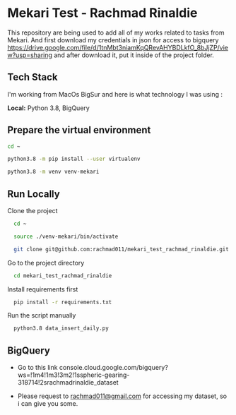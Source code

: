 
# Mekari Test - Rachmad Rinaldie

This repository are being used to add all of my works related to tasks from Mekari.
And first download my credentials in json for access to bigquery https://drive.google.com/file/d/1tnMbt3niamKqQRevAHYBDLkfO_8bJjZP/view?usp=sharing and after download it, put it inside of the project folder.




## Tech Stack
I'm working from MacOs BigSur and here is what technology I was using :

**Local:** Python 3.8, BigQuery
## Prepare the virtual environment

```bash
cd ~
```

```bash
python3.8 -m pip install --user virtualenv
```

```bash
python3.8 -m venv venv-mekari
```


## Run Locally

Clone the project

```bash
  cd ~
```

```bash
  source ./venv-mekari/bin/activate
```

```bash
  git clone git@github.com:rachmad011/mekari_test_rachmad_rinaldie.git
```

Go to the project directory

```bash
  cd mekari_test_rachmad_rinaldie
```

Install requirements first

```bash
  pip install -r requirements.txt
```

Run the script manually

```bash
  python3.8 data_insert_daily.py
```


## BigQuery
- Go to this link console.cloud.google.com/bigquery?ws=!1m4!1m3!3m2!1sspheric-gearing-318714!2srachmadrinaldie_dataset

- Please request to rachmad011@gmail.com for accessing my dataset, so i can give you some.

